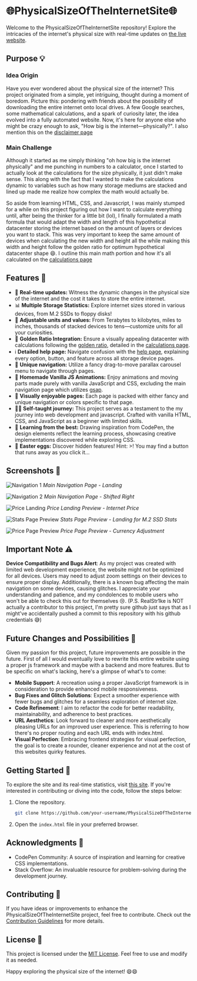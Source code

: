 # 🌐PhysicalSizeOfTheInternetSite🌐

Welcome to the PhysicalSizeOfTheInternetSite repository! Explore the intricacies of the internet's physical size with real-time updates on [the live website](https://zachltech.github.io/PhysicalSizeOfTheInternetSite/).

## Purpose 💡

### Idea Origin
Have you ever wondered about the physical size of the internet? This project originated from a simple, yet intriguing, thought during a moment of boredom. Picture this: pondering with friends about the possibility of downloading the entire internet onto local drives. A few Google searches, some mathematical calculations, and a spark of curiosity later, the idea evolved into a fully automated website. Now, it's here for anyone else who might be crazy enough to ask, "How big is the internet—physically?". I also mention this on the [disclaimer page](https://zachltech.github.io/PhysicalSizeOfTheInternetSite/Why/Index.html)

### Main Challenge
Although it started as me simply thinking "oh how big is the internet physically" and me punching in numbers to a calculator, once I started to actually look at the calculations for the size physically, it just didn't make sense. This along with the fact that I wanted to make the calculations dynamic to variables such as how many storage mediums are stacked and lined up made me realize how complex the math would actually be.

So aside from learning HTML, CSS, and Javascript, I was mainly stumped for a while on this project figuring out how I want to calculate everything until, after being the thinker for a little bit (lol), I finally formulated a math formula that would adapt the width and length of this hypothetical datacenter storing the internet based on the amount of layers or devices you want to stack. This was very important to keep the same amount of devices when calculating the new width and height all the while making this width and height follow the golden ratio for optimum hypothetical datacenter shape 😄. I outline this main math portion and how it's all calculated on the [calculations page](https://internetsize.site/TheMath/index.html)

## Features 🎉

- 🔄 **Real-time updates:** Witness the dynamic changes in the physical size of the internet and the cost it takes to store the entire internet.
- 📊 **Multiple Storage Statistics:** Explore internet sizes stored in various devices, from M.2 SSDs to floppy disks!
- 📏 **Adjustable units and values:** From Terabytes to kilobytes, miles to inches, thousands of stacked devices to tens—customize units for all your curiosities.
- 📐 **Golden Ratio Integration:** Ensure a visually appealing datacenter with calculations following the [golden ratio](https://www.britannica.com/science/golden-ratio), detailed in the [calculations page](https://zachltech.github.io/PhysicalSizeOfTheInternetSite/TheMath/index.html).
- ℹ️ **Detailed help page:** Navigate confusion with the [help page](https://zachltech.github.io/PhysicalSizeOfTheInternetSite/Help/Index.html), explaining every option, button, and feature across all storage device pages.
- 🔄 **Unique navigation:** Utilize a fancy drag-to-move parallax carousel menu to navigate through pages.
- 🎨 **Homemade Vanilla JS Animations:** Enjoy animations and moving parts made purely with vanilla JavaScript and CSS, excluding the main navigation page which utilizes [gsap](https://gsap.com/).
- 🌈 **Visually enjoyable pages:** Each page is packed with either fancy and unique navigation or colors specific to that page.
- 👨‍💻 **Self-taught journey:** This project serves as a testament to the my journey into web development and javascript. Crafted with vanilla HTML, CSS, and JavaScript as a beginner with limited skills.
- 🎨 **Learning from the best:** Drawing inspiration from CodePen, the design elements reflect the learning process, showcasing creative implementations discovered while exploring CSS.
- 🐣 **Easter eggs:** Discover hidden features! Hint: >! You may find a button that runs away as you click it...

## Screenshots 📸

![Navigation 1](/assets/github/images/navigation1.png)
*Main Navigation Page - Landing*


![Navigation 2](/assets/github/images/navigation2.png)
*Main Navigation Page - Shifted Right*


![Price Landing](/assets/github/images/butatwhatcost.png)
*Price Landing Preview - Internet Price*


![Stats Page Preview](/assets/github/images/statspagepreview.png)
*Stats Page Preview - Landing for M.2 SSD Stats*


![Price Page Preview](/assets/github/images/pricepagepreview.png)
*Price Page Preview - Currency Adjustment*


## Important Note ⚠️

**Device Compatibility and Bugs Alert**: As my project was created with limited web development experience, the website might not be optimized for all devices. Users may need to adjust zoom settings on their devices to ensure proper display. Additionally, there is a known bug affecting the main navigation on some devices, causing glitches. I appreciate your understanding and patience, and my condolences to mobile users who won't be able to check this out for themselves 😢. (P.S. RealStr1ke is NOT actually a contributor to this project, I'm pretty sure github just says that as I might've accidentally pushed a commit to this repository with his github credentials 😅)

## Future Changes and Possibilities 🤔

Given my passion for this project, future improvements are possible in the future. First of all I would eventually love to rewrite this entire website using a proper js framework and maybe with a backend and more features. But to be specific on what's lacking, here's a glimpse of what's to come:

- **Mobile Support**: A recreation using a proper JavaScript framework is in consideration to provide enhanced mobile responsiveness.
- **Bug Fixes and Glitch Solutions**: Expect a smoother experience with fewer bugs and glitches for a seamless exploration of internet size.
- **Code Refinement**: I aim to refactor the code for better readability, maintainability, and adherence to best practices.
- **URL Aesthetics**: Look forward to cleaner and more aesthetically pleasing URLs for an improved user experience. This is referring to how there's no proper routing and each URL ends with index.html.
- **Visual Perfection**: Embracing frontend strategies for visual perfection, the goal is to create a rounder, cleaner experience and not at the cost of this websites quirky features.

## Getting Started 🚀

To explore the site and its real-time statistics, visit [this site](https://zachltech.github.io/PhysicalSizeOfTheInternetSite/). If you're interested in contributing or diving into the code, follow the steps below:

1. Clone the repository.
   ```bash
   git clone https://github.com/your-username/PhysicalSizeOfTheInternetSite.git
   ```
2. Open the `index.html` file in your preferred browser.

## Acknowledgments 🙌

- CodePen Community: A source of inspiration and learning for creative CSS implementations.
- Stack Overflow: An invaluable resource for problem-solving during the development journey.

## Contributing 🤝

If you have ideas or improvements to enhance the PhysicalSizeOfTheInternetSite project, feel free to contribute. Check out the [Contribution Guidelines](CONTRIBUTING.md) for more details.

## License 📄

This project is licensed under the [MIT License](LICENSE). Feel free to use and modify it as needed.

Happy exploring the physical size of the internet! 😄😄
